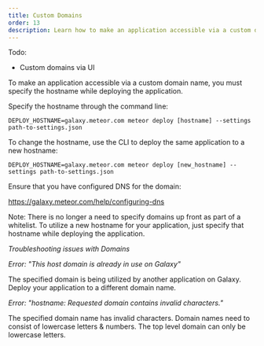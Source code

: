 ```yaml
---
title: Custom Domains
order: 13
description: Learn how to make an application accessible via a custom domain name
---
```


Todo:
- Custom domains via UI



To make an application accessible via a custom domain name, you must specify the hostname while deploying the application.

Specify the hostname through the command line:

`DEPLOY_HOSTNAME=galaxy.meteor.com meteor deploy [hostname] --settings path-to-settings.json`

To change the hostname, use the CLI to deploy the same application to a new hostname:

`DEPLOY_HOSTNAME=galaxy.meteor.com meteor deploy [new_hostname] --settings path-to-settings.json`

Ensure that you have configured DNS for the domain:

https://galaxy.meteor.com/help/configuring-dns

Note: There is no longer a need to specify domains up front as part of a whitelist. To utilize a new hostname for your application, just specify that hostname while deploying the application.

*Troubleshooting issues with Domains*

_Error: "This host domain is already in use on Galaxy"_

The specified domain is being utilized by another application on Galaxy. Deploy your application to a different domain name.

_Error: "hostname: Requested domain contains invalid characters."_

The specified domain name has invalid characters. Domain names need to consist of lowercase letters & numbers. The top level domain can only be lowercase letters.
